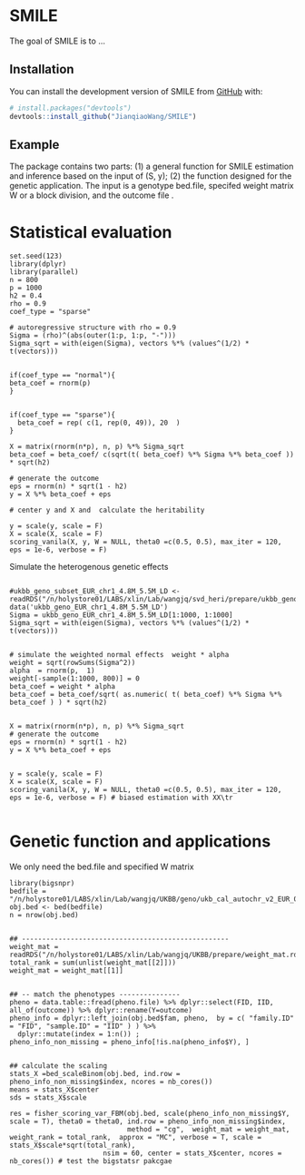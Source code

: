
# SMILE

<!-- badges: start -->
<!-- badges: end -->

The goal of SMILE is to ...

## Installation

You can install the development version of SMILE from [GitHub](https://github.com/) with:

``` r
# install.packages("devtools")
devtools::install_github("JianqiaoWang/SMILE")
```

## Example

The package contains two parts: (1) a general function for SMILE estimation and inference based on the input of (S, y); (2) the function designed for the genetic application. 
The input is a genotype  bed.file, specifed weight matrix W or a block division, and the outcome file . 

# Statistical evaluation

```{r eval = F}
set.seed(123)
library(dplyr)
library(parallel)
n = 800
p = 1000
h2 = 0.4
rho = 0.9
coef_type = "sparse"

# autoregressive structure with rho = 0.9
Sigma = (rho)^(abs(outer(1:p, 1:p, "-")))
Sigma_sqrt = with(eigen(Sigma), vectors %*% (values^(1/2) * t(vectors)))


if(coef_type == "normal"){
beta_coef = rnorm(p)
}


if(coef_type == "sparse"){
  beta_coef = rep( c(1, rep(0, 49)), 20  )
}

X = matrix(rnorm(n*p), n, p) %*% Sigma_sqrt
beta_coef = beta_coef/ c(sqrt(t( beta_coef) %*% Sigma %*% beta_coef )) * sqrt(h2)

# generate the outcome
eps = rnorm(n) * sqrt(1 - h2)
y = X %*% beta_coef + eps

# center y and X and  calculate the heritability

y = scale(y, scale = F)
X = scale(X, scale = F)
scoring_vanila(X, y, W = NULL, theta0 =c(0.5, 0.5), max_iter = 120, eps = 1e-6, verbose = F)
```
Simulate the heterogenous genetic effects 

```{r eval = F}

#ukbb_geno_subset_EUR_chr1_4.8M_5.5M_LD <- readRDS("/n/holystore01/LABS/xlin/Lab/wangjq/svd_heri/prepare/ukbb_geno_subset_EUR_chr1_4.8M_5.5M_LD.rds")
data('ukbb_geno_EUR_chr1_4.8M_5.5M_LD')
Sigma = ukbb_geno_EUR_chr1_4.8M_5.5M_LD[1:1000, 1:1000]
Sigma_sqrt = with(eigen(Sigma), vectors %*% (values^(1/2) * t(vectors)))


# simulate the weighted normal effects  weight * alpha
weight = sqrt(rowSums(Sigma^2))
alpha  = rnorm(p,  1)
weight[-sample(1:1000, 800)] = 0
beta_coef = weight * alpha
beta_coef = beta_coef/sqrt( as.numeric( t( beta_coef) %*% Sigma %*% beta_coef ) ) * sqrt(h2)


X = matrix(rnorm(n*p), n, p) %*% Sigma_sqrt
# generate the outcome
eps = rnorm(n) * sqrt(1 - h2)
y = X %*% beta_coef + eps


y = scale(y, scale = F)
X = scale(X, scale = F)
scoring_vanila(X, y, W = NULL, theta0 =c(0.5, 0.5), max_iter = 120, eps = 1e-6, verbose = F) # biased estimation with XX\tr


```


# Genetic function and applications 

We only need the bed.file and specified  W matrix
```{r eval = F}
library(bigsnpr)
bedfile = "/n/holystore01/LABS/xlin/Lab/wangjq/UKBB/geno/ukb_cal_autochr_v2_EUR_0_01.bed"
obj.bed <- bed(bedfile)
n = nrow(obj.bed)


## ---------------------------------------------------
weight_mat = readRDS("/n/holystore01/LABS/xlin/Lab/wangjq/UKBB/prepare/weight_mat.rds")
total_rank = sum(unlist(weight_mat[[2]]))
weight_mat = weight_mat[[1]]


## -- match the phenotypes ---------------
pheno = data.table::fread(pheno.file) %>% dplyr::select(FID, IID, all_of(outcome)) %>% dplyr::rename(Y=outcome)
pheno_info = dplyr::left_join(obj.bed$fam, pheno,  by = c( "family.ID" = "FID", "sample.ID" = "IID" ) ) %>% 
  dplyr::mutate(index = 1:n()) ;
pheno_info_non_missing = pheno_info[!is.na(pheno_info$Y), ]


## calculate the scaling
stats_X =bed_scaleBinom(obj.bed, ind.row = pheno_info_non_missing$index, ncores = nb_cores())
means = stats_X$center
sds = stats_X$scale

res = fisher_scoring_var_FBM(obj.bed, scale(pheno_info_non_missing$Y, scale = T), theta0 = theta0, ind.row = pheno_info_non_missing$index,  
                             method = "cg",  weight_mat = weight_mat,  weight_rank = total_rank,  approx = "MC", verbose = T, scale = stats_X$scale*sqrt(total_rank), 
                       nsim = 60, center = stats_X$center, ncores = nb_cores()) # test the bigstatsr pakcgae

```
